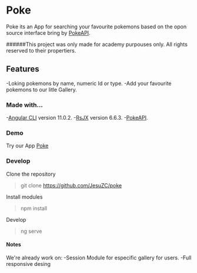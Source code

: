 # Poke
Poke its an App for searching your favourite pokemons based on the opon source interface bring by [PokeAPI](https://pokeapi.co/).

######This project was only made for academy purpouses only. All rights reserved to their propertiers.

## Features

-Loking pokemons by name, numeric Id or type.
-Add your favourite pokemons to our litle Gallery.

### Made with...
-[Angular CLI](https://github.com/angular/angular-cli) version 11.0.2.
-[RsJX](https://rxjs-dev.firebaseapp.com/) version 6.6.3.
-[PokeAPI](https://pokeapi.co/).

### Demo
Try our App [Poke](https://jesuzc.github.io/poke/)

### Develop
Clone the repository
>git clone https://github.com/JesuZC/poke

Install modules
>npm install

Develop
>ng serve

#### Notes
We're already work on:
-Session Module for especific gallery for users.
-Full responsive desing
